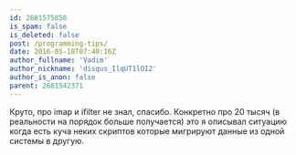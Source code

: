 ```yaml
---
id: 2681575858
is_spam: false
is_deleted: false
post: /programming-tips/
date: 2016-05-18T07:40:16Z
author_fullname: 'Vadim'
author_nickname: 'disqus_IlqUT1lOI2'
author_is_anon: false
parent: 2681542371
---
```


<p>Круто, про imap и ifilter не знал, спасибо. Конкретно про 20 тысяч (в реальности на порядок больше получается) это я описывал ситуацию когда есть куча неких скриптов которые мигрируют данные из одной системы в другую.</p>
